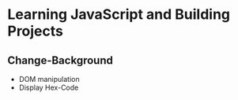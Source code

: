 # Learning JavaScript and Building Projects
## Change-Background
* DOM manipulation
* Display Hex-Code
